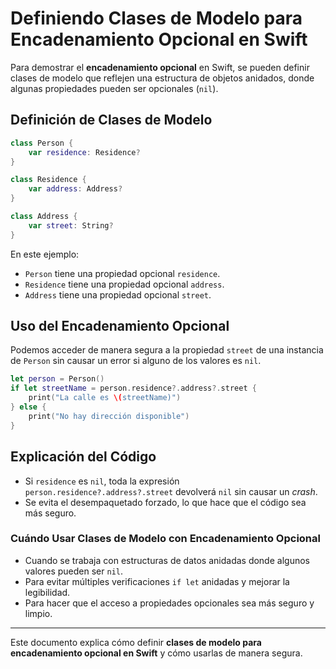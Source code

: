 # Definiendo Clases de Modelo para Encadenamiento Opcional en Swift

Para demostrar el **encadenamiento opcional** en Swift, se pueden definir clases de modelo que reflejen una estructura de objetos anidados, donde algunas propiedades pueden ser opcionales (`nil`).

## Definición de Clases de Modelo

```swift
class Person {
    var residence: Residence?
}

class Residence {
    var address: Address?
}

class Address {
    var street: String?
}
```

En este ejemplo:
- `Person` tiene una propiedad opcional `residence`.
- `Residence` tiene una propiedad opcional `address`.
- `Address` tiene una propiedad opcional `street`.

## Uso del Encadenamiento Opcional

Podemos acceder de manera segura a la propiedad `street` de una instancia de `Person` sin causar un error si alguno de los valores es `nil`.

```swift
let person = Person()
if let streetName = person.residence?.address?.street {
    print("La calle es \(streetName)")
} else {
    print("No hay dirección disponible")
}
```

## Explicación del Código

- Si `residence` es `nil`, toda la expresión `person.residence?.address?.street` devolverá `nil` sin causar un *crash*.
- Se evita el desempaquetado forzado, lo que hace que el código sea más seguro.

### Cuándo Usar Clases de Modelo con Encadenamiento Opcional

- Cuando se trabaja con estructuras de datos anidadas donde algunos valores pueden ser `nil`.
- Para evitar múltiples verificaciones `if let` anidadas y mejorar la legibilidad.
- Para hacer que el acceso a propiedades opcionales sea más seguro y limpio.

---

Este documento explica cómo definir **clases de modelo para encadenamiento opcional en Swift** y cómo usarlas de manera segura.
